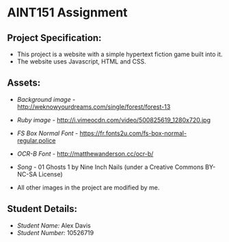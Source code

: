 # AINT151 Assignment

## Project Specification:

* This project is a website with a simple hypertext fiction game built into it.
* The website uses Javascript, HTML and CSS.

## Assets:

* *Background image* - http://weknowyourdreams.com/single/forest/forest-13

* *Ruby image* - http://i.vimeocdn.com/video/500825619_1280x720.jpg

* *FS Box Normal Font* - https://fr.fonts2u.com/fs-box-normal-regular.police

* *OCR-B Font* - http://matthewanderson.cc/ocr-b/

* *Song* - 01 Ghosts 1 by Nine Inch Nails (under a Creative Commons BY-NC-SA License)

* All other images in the project are modified by me.

## Student Details:

* *Student Name:* Alex Davis
* *Student Number:* 10526719
